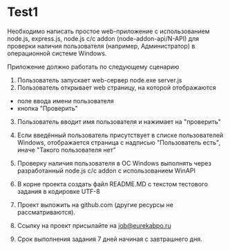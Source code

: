 # Test1
Необходимо написать простое web-приложение с использованием node.js, express.js, node.js с/c addon (node-addon-api/N-API) для проверки наличия пользователя (например, Администратор) в операционной системе Windows.

Приложение должно работать по следующему сценарию

1. Пользователь запускает web-сервер
node.exe server.js
2. Пользователь открывает web страницу, на которой отображаются
- поле ввода имени пользователя
- кнопка "Проверить"
3. Пользователь вводит имя пользователя и нажимает на "проверить"
4. Если введённый пользователь присутствует в списке пользователей Windows, отображается страница с надписью "Пользователь есть", иначе "Такого пользователя нет"
5. Проверку наличия пользователя в ОС Windows выполнять через разработанный node.js c/c addon с использованием WinAPI

6. В корне проекта создать файл README.MD с текстом тестового задания в кодировке UTF-8

7. Проект выложить на github.com (другие ресурсы не рассматриваются).

8. Ссылку на проект присылайте на job@eurekabpo.ru

9. Срок выполнения задания 7 дней начиная с завтрашнего дня.
